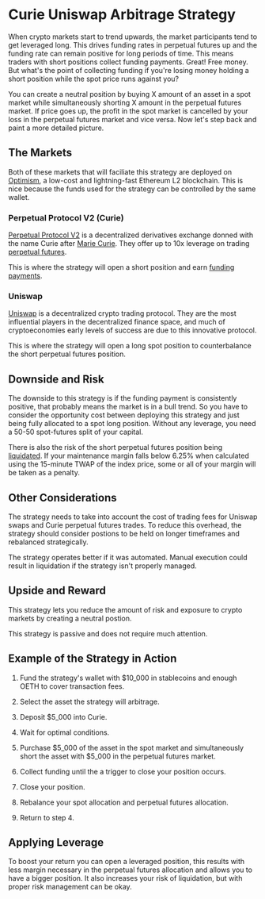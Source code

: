 # Curie Uniswap Arbitrage Strategy

When crypto markets start to trend upwards, the market participants tend to get leveraged long. This drives funding rates in perpetual futures up and the funding rate can remain positive for long periods of time. This means traders with short positions collect funding payments. Great! Free money. But what's the point of collecting funding if you're losing money holding a short position while the spot price runs against you?

You can create a neutral position by buying X amount of an asset in a spot market while simultaneously shorting X amount in the perpetual futures market. If price goes up, the profit in the spot market is cancelled by your loss in the perpetual futures market and vice versa. Now let's step back and paint a more detailed picture.

## The Markets

Both of these markets that will faciliate this strategy are deployed on [Optimism](https://www.optimism.io/), a low-cost and lightning-fast Ethereum L2 blockchain. This is nice because the funds used for the strategy can be controlled by the same wallet.

### Perpetual Protocol V2 (Curie)

[Perpetual Protocol V2](https://perp.com/) is a decentralized derivatives exchange donned with the name Curie after [Marie Curie](https://en.wikipedia.org/wiki/Marie_Curie). They offer up to 10x leverage on trading [perpetual futures](https://v2docs.perp.fi/quick-overview/more-about-perpetual-futures).

This is where the strategy will open a short position and earn [funding payments](https://v2docs.perp.fi/for-traders/funding-payments). 

### Uniswap

[Uniswap](https://uniswap.org/) is a decentralized crypto trading protocol. They are the most influential players in the decentralized finance space, and much of cryptoeconomies early levels of success are due to this innovative protocol.

This is where the strategy will open a long spot position to counterbalance the short perpetual futures position.

## Downside and Risk

The downside to this strategy is if the funding payment is consistently positive, that probably means the market is in a bull trend. So you have to consider the opportunity cost between deploying this strategy and just being fully allocated to a spot long position. Without any leverage, you need a 50-50 spot-futures split of your capital.

There is also the risk of the short perpetual futures position being [liquidated](https://v2docs.perp.fi/for-traders/liquidation). If your maintenance margin falls below 6.25% when calculated using the 15-minute TWAP of the index price, some or all of your margin will be taken as a penalty.

## Other Considerations

The strategy needs to take into account the cost of trading fees for Uniswap swaps and Curie perpetual futures trades. To reduce this overhead, the strategy should consider postions to be held on longer timeframes and rebalanced strategically.

The strategy operates better if it was automated. Manual execution could result in liquidation if the strategy isn't properly managed.

## Upside and Reward

This strategy lets you reduce the amount of risk and exposure to crypto markets by creating a neutral postion.

This strategy is passive and does not require much attention.

## Example of the Strategy in Action

1. Fund the strategy's wallet with $10_000 in stablecoins and enough OETH to cover transaction fees.

2. Select the asset the strategy will arbitrage.

3. Deposit $5_000 into Curie.

4. Wait for optimal conditions.

5. Purchase $5_000 of the asset in the spot market and simultaneously short the asset with $5_000 in the perpetual futures market.

6. Collect funding until the a trigger to close your position occurs.

7. Close your position.

8. Rebalance your spot allocation and perpetual futures allocation.

9. Return to step 4.

## Applying Leverage

To boost your return you can open a leveraged position, this results with less margin necessary in the perpetual futures allocation and allows you to have a bigger position. It also increases your risk of liquidation, but with proper risk management can be okay.
